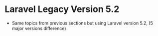 # Laravel Legacy Version 5.2
- Same topics from previous sections but using Laravel version 5.2, (5 major versions difference)
